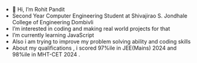 - 👋 Hi, I’m Rohit Pandit
- Second Year Computer Engineering Student at Shivajirao S. Jondhale College of Engineering Dombivli 
- I’m interested in coding and making real world projects for that
- I’m currently learning JavaScript
- Also i am trying to improve my problem solving ability and coding skills
- About my qualifications , i scored 97%ile in JEE(Mains) 2024 and 98%ile in MHT-CET 2024 . 


<!---
rohitpandit09/rohitpandit09 is a ✨ special ✨ repository because its `README.md` (this file) appears on your GitHub profile.
You can click the Preview link to take a look at your changes.
--->
